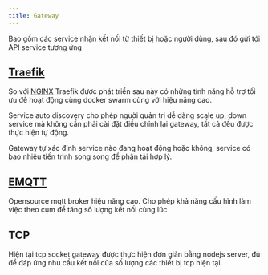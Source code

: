```yaml
---
title: Gateway
---
```


Bao gồm các service nhận kết nối từ thiết bị hoặc người dùng, sau đó gửi tới API service tương ứng

## [Traefik](https://docs.traefik.io/)

So với [NGINX](https://www.nginx.com/) Traefik được phát triển sau này có những tính năng hỗ trợ tối ưu để hoạt động cùng docker swarm cùng với hiệu năng cao.

Service auto discovery cho phép người quản trị dễ dàng scale up, down service mà không cần phải cài đặt điều chỉnh lại gateway, tất cả đều được thực hiện tự động.

Gateway tự xác định service nào đang hoạt động hoặc không, service có bao nhiêu tiến trình song song để phân tải hợp lý.

## [EMQTT](http://emqtt.io/)

Opensource mqtt broker hiệu năng cao. Cho phép khả năng cấu hình làm việc theo cụm để tăng số lượng kết nối cùng lúc

## TCP

Hiện tại tcp socket gateway được thực hiện đơn giản bằng nodejs server, đủ để đáp ứng nhu cầu kết nối của số lượng các thiết bị tcp hiện tại.
